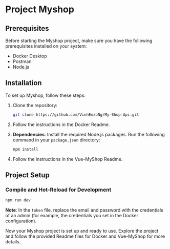 # Project Myshop

## Prerequisites

Before starting the Myshop project, make sure you have the following prerequisites installed on your system:

- Docker Desktop
- Postman
- Node.js

## Installation

To set up Myshop, follow these steps:

1. Clone the repository:

    ```bash
    git clone https://github.com/VinhEnzoNg/My-Shop-Api.git
    ```

2. Follow the instructions in the Docker Readme.

3. **Dependencies**: Install the required Node.js packages. Run the following command in your `package.json` directory:

    ```bash
    npm install
    ```

4. Follow the instructions in the Vue-MyShop Readme.

## Project Setup

### Compile and Hot-Reload for Development

```sh
npm run dev
```

**Note**: In the `token` file, replace the email and password with the credentials of an admin (for example, the credentials you set in the Docker configuration).

Now your Myshop project is set up and ready to use. Explore the project and follow the provided Readme files for Docker and Vue-MyShop for more details.
